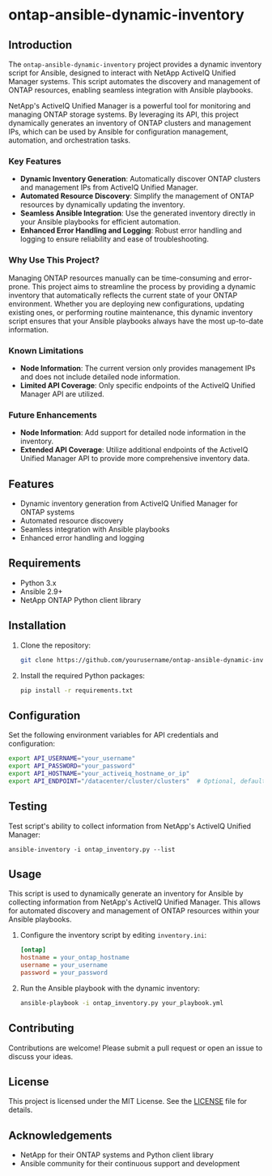 # ontap-ansible-dynamic-inventory

## Introduction

The `ontap-ansible-dynamic-inventory` project provides a dynamic inventory script for Ansible, designed to interact with NetApp ActiveIQ Unified Manager systems. This script automates the discovery and management of ONTAP resources, enabling seamless integration with Ansible playbooks.

NetApp's ActiveIQ Unified Manager is a powerful tool for monitoring and managing ONTAP storage systems. By leveraging its API, this project dynamically generates an inventory of ONTAP clusters and management IPs, which can be used by Ansible for configuration management, automation, and orchestration tasks.

### Key Features

- **Dynamic Inventory Generation**: Automatically discover ONTAP clusters and management IPs from ActiveIQ Unified Manager.
- **Automated Resource Discovery**: Simplify the management of ONTAP resources by dynamically updating the inventory.
- **Seamless Ansible Integration**: Use the generated inventory directly in your Ansible playbooks for efficient automation.
- **Enhanced Error Handling and Logging**: Robust error handling and logging to ensure reliability and ease of troubleshooting.

### Why Use This Project?

Managing ONTAP resources manually can be time-consuming and error-prone. This project aims to streamline the process by providing a dynamic inventory that automatically reflects the current state of your ONTAP environment. Whether you are deploying new configurations, updating existing ones, or performing routine maintenance, this dynamic inventory script ensures that your Ansible playbooks always have the most up-to-date information.

### Known Limitations

- **Node Information**: The current version only provides management IPs and does not include detailed node information.
- **Limited API Coverage**: Only specific endpoints of the ActiveIQ Unified Manager API are utilized.

### Future Enhancements

- **Node Information**: Add support for detailed node information in the inventory.
- **Extended API Coverage**: Utilize additional endpoints of the ActiveIQ Unified Manager API to provide more comprehensive inventory data.

## Features

- Dynamic inventory generation from ActiveIQ Unified Manager for ONTAP systems
- Automated resource discovery
- Seamless integration with Ansible playbooks
- Enhanced error handling and logging

## Requirements

- Python 3.x
- Ansible 2.9+
- NetApp ONTAP Python client library

## Installation

1. Clone the repository:
    ```sh
    git clone https://github.com/yourusername/ontap-ansible-dynamic-inventory.git
    ```
2. Install the required Python packages:
    ```sh
    pip install -r requirements.txt
    ```

## Configuration

Set the following environment variables for API credentials and configuration:
```sh
export API_USERNAME="your_username"
export API_PASSWORD="your_password"
export API_HOSTNAME="your_activeiq_hostname_or_ip"
export API_ENDPOINT="/datacenter/cluster/clusters"  # Optional, defaults to /datacenter/cluster/clusters
```

## Testing

Test script's ability to collect information from NetApp's ActiveIQ Unified Manager:
```shell
ansible-inventory -i ontap_inventory.py --list
```

## Usage

This script is used to dynamically generate an inventory for Ansible by collecting information from NetApp's ActiveIQ Unified Manager. This allows for automated discovery and management of ONTAP resources within your Ansible playbooks.
1. Configure the inventory script by editing `inventory.ini`:
    ```ini
    [ontap]
    hostname = your_ontap_hostname
    username = your_username
    password = your_password
    ```

2. Run the Ansible playbook with the dynamic inventory:
    ```sh
    ansible-playbook -i ontap_inventory.py your_playbook.yml
    ```

## Contributing

Contributions are welcome! Please submit a pull request or open an issue to discuss your ideas.

## License

This project is licensed under the MIT License. See the [LICENSE](LICENSE) file for details.

## Acknowledgements

- NetApp for their ONTAP systems and Python client library
- Ansible community for their continuous support and development
